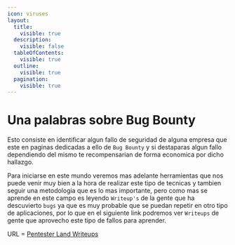 ```yaml
---
icon: viruses
layout:
  title:
    visible: true
  description:
    visible: false
  tableOfContents:
    visible: true
  outline:
    visible: true
  pagination:
    visible: true
---
```


# Una palabras sobre Bug Bounty

Esto consiste en identificar algun fallo de seguridad de alguna empresa que este en paginas dedicadas a ello de `Bug Bounty` y si destaparas algun fallo dependiendo del mismo te recompensarian de forma economica por dicho hallazgo.

Para iniciarse en este mundo veremos mas adelante herramientas que nos puede venir muy bien a la hora de realizar este tipo de tecnicas y tambien seguir una metodologia que es lo mas importante, pero como mas se aprende en este campo es leyendo `Writeup's` de la gente que ha descuvierto `bugs` ya que es muy probable que se puedan repetir en otro tipo de aplicaciones, por lo que en el siguiente link podremos ver `Writeups` de gente que aprovecho este tipo de fallos para aprender.

URL = [Pentester Land Writeups](https://pentester.land/writeups/)
